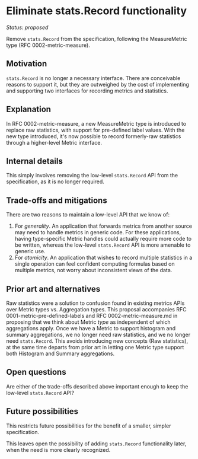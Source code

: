 # Eliminate stats.Record functionality

*Status: proposed*

Remove `stats.Record` from the specification, following the MeasureMetric type (RFC 0002-metric-measure).

## Motivation

`stats.Record` is no longer a necessary interface. There are conceivable reasons to support it, but they are outweighed by the cost of implementing and supporting two interfaces for recording metrics and statistics.

## Explanation

In RFC 0002-metric-measure, a new MeasureMetric type is introduced to replace raw statistics, with support for pre-defined label values.  With the new type introduced, it's now possible to record formerly-raw statistics through a higher-level Metric interface.

## Internal details

This simply involves removing the low-level `stats.Record` API from the specification, as it is no longer required.

## Trade-offs and mitigations

There are two reasons to maintain a low-level API that we know of:

1. For _generality_.  An application that forwards metrics from another source may need to handle metrics in generic code.  For these applications, having type-specific Metric handles could actually require more code to be written, whereas the low-level `stats.Record` API is more amenable to generic use.
1. For _atomicity_.  An application that wishes to record multiple statistics in a single operation can feel confident computing formulas based on multiple metrics, not worry about inconsistent views of the data.

## Prior art and alternatives

Raw statistics were a solution to confusion found in existing metrics APIs over Metric types vs. Aggregation types.  This proposal accompanies RFC 0001-metric-pre-defined-labels and RFC 0002-metric-measure.md in proposing that we think about Metric _type_ as independent of which aggregations apply.  Once we have a Metric to support histogram and summary aggregations, we no longer need raw statistics, and we no longer need `stats.Record`.  This avoids introducing new concepts (Raw statistics), at the same time departs from prior art in letting one Metric type support both Histogram and Summary aggregations.

## Open questions

Are either of the trade-offs described above important enough to keep the low-level `stats.Record` API?

## Future possibilities

This restricts future possibilities for the benefit of a smaller, simpler specification.

This leaves open the possibility of adding `stats.Record` functionality later, when the need is more clearly recognized.